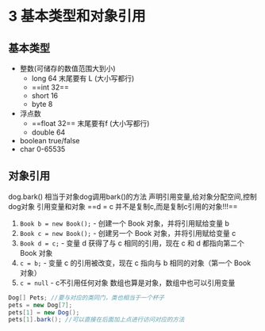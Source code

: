 # 3 基本类型和对象引用
## 基本类型
- 整数(可储存的数值范围大到小)
	- long 64 末尾要有 L (大小写都行)
	- ==int 32==
	- short 16
	- byte 8
- 浮点数
	- ==float 32== 末尾要有f (大小写都行)
	- double 64
- boolean true/false
- char 0-65535
## 对象引用
dog.bark() 相当于对象dog调用bark()的方法
声明引用变量,给对象分配空间,控制dog对象
引用变量和对象 ==d = c 并不是复制c,而是复制c引用的对象!!!==
1. `Book b = new Book();` - 创建一个 Book 对象，并将引用赋给变量 b
2. `Book c = new Book();` - 创建另一个 Book 对象，并将引用赋给变量 c
3. `Book d = c;` - 变量 d 获得了与 c 相同的引用，现在 c 和 d 都指向第二个 Book 对象
4. `c = b;` - 变量 c 的引用被改变，现在 c 指向与 b 相同的对象（第一个 Book 对象）
5. `c = null` - c不引用任何对象
数组也算是对象，数组中也可以引用变量
``` java
Dog[] Pets; //要与对应的类同门，类也相当于一个杯子
pets = new Dog[7];
pets[1] = new Dog();
pets[1].bark(); //可以直接在后面加上点进行访问对应的方法
```